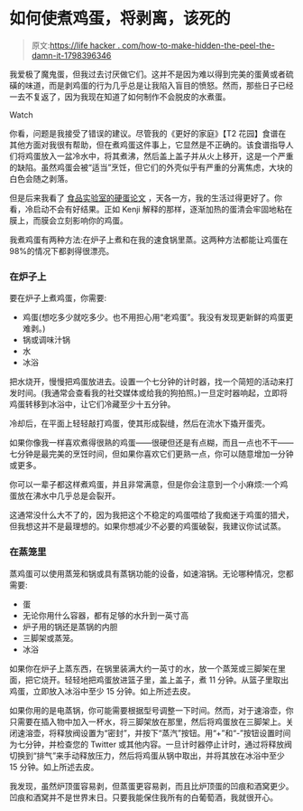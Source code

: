 # 如何使煮鸡蛋，将剥离，该死的

> 原文:[https://life hacker . com/how-to-make-hidden-the-peel-the-damn-it-1798396346](https://lifehacker.com/how-to-make-hard-boiled-eggs-that-will-peel-damn-it-1798396346)

我爱极了魔鬼蛋，但我过去讨厌做它们。这并不是因为难以得到完美的蛋黄或者硫磺的味道，而是剥鸡蛋的行为几乎总是让我陷入盲目的愤怒。然而，那些日子已经一去不复返了，因为我现在知道了如何制作不会脱皮的水煮蛋。

Watch

你看，问题是我接受了错误的建议。尽管我的《更好的家庭》【T2 花园】食谱在其他方面对我很有帮助，但在煮鸡蛋这件事上，它显然是不正确的。该食谱指导人们将鸡蛋放入一盆冷水中，将其煮沸，然后盖上盖子并从火上移开，这是一个严重的缺陷。虽然鸡蛋会被“适当”烹饪，但它们的外壳似乎有严重的分离焦虑，大块的白色会随之剥落。

但是后来我看了 [食品实验室的硬蛋论文](http://www.seriouseats.com/2014/05/the-secrets-to-peeling-hard-boiled-eggs.html) ，天各一方，我的生活过得更好了。你看，冷启动不会有好结果。正如 Kenji 解释的那样，逐渐加热的蛋清会牢固地粘在膜上，而膜会立刻影响你的鸡蛋。

我煮鸡蛋有两种方法:在炉子上煮和在我的速食锅里蒸。这两种方法都能让鸡蛋在 98%的情况下都剥得很漂亮。

### 在炉子上

要在炉子上煮鸡蛋，你需要:

*   鸡蛋(想吃多少就吃多少。也不用担心用“老鸡蛋”。我没有发现更新鲜的鸡蛋更难剥。)
*   锅或调味汁锅
*   水
*   冰浴

把水烧开，慢慢把鸡蛋放进去。设置一个七分钟的计时器，找一个简短的活动来打发时间。(我通常会查看我的社交媒体或给我的狗拍照。)一旦定时器响起，立即将鸡蛋转移到冰浴中，让它们冷藏至少十五分钟。

冷却后，在平面上轻轻敲打鸡蛋，使其形成裂缝，然后在流水下撬开蛋壳。

如果你像我一样喜欢煮得很熟的鸡蛋——很硬但还是有点糊，而且一点也不干——七分钟是最完美的烹饪时间，但如果你喜欢它们更熟一点，你可以随意增加一分钟或更多。

你可以一辈子都这样煮鸡蛋，并且非常满意，但是你会注意到一个小麻烦:一个鸡蛋放在沸水中几乎总是会裂开。

这通常没什么大不了的，因为我把这个不稳定的鸡蛋喂给了我痴迷于鸡蛋的猎犬，但我想这并不是最理想的。如果你想减少不必要的鸡蛋破裂，我建议你试试蒸。

### 在蒸笼里

蒸鸡蛋可以使用蒸笼和锅或具有蒸锅功能的设备，如速溶锅。无论哪种情况，您都需要:

*   蛋
*   无论你用什么容器，都有足够的水升到一英寸高
*   炉子用的锅还是蒸锅的内胆
*   三脚架或蒸笼。
*   冰浴

如果你在炉子上蒸东西，在锅里装满大约一英寸的水，放一个蒸笼或三脚架在里面，把它烧开。轻轻地把鸡蛋放进篮子里，盖上盖子，煮 11 分钟。从篮子里取出鸡蛋，立即放入冰浴中至少 15 分钟。如上所述去皮。

如果你用的是电蒸锅，你可能需要根据型号调整一下时间。然而，对于速溶壶，你只需要在插入物中加入一杯水，将三脚架放在那里，然后将鸡蛋放在三脚架上。关闭速溶壶，将释放阀设置为“密封”，并按下“蒸汽”按钮。用“+”和“-”按钮设置时间为七分钟，并检查您的 Twitter 或其他内容。一旦计时器停止计时，通过将释放阀切换到“排气”来手动释放压力，然后将鸡蛋从锅中取出，并将其放在冰浴中至少 15 分钟。如上所述去皮。

我发现，虽然炉顶蛋容易剥，但蒸蛋更容易剥，而且比炉顶蛋的凹痕和酒窝更少。凹痕和酒窝并不是世界末日。只要我能保住我所有的白葡萄酒，我就很开心。